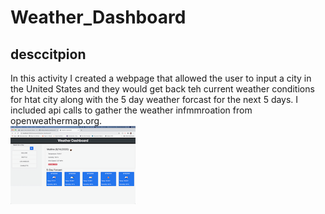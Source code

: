 # Weather_Dashboard
## desccitpion

In this activity I created a webpage that allowed the user to input a city in the United States and they would get back teh current weather conditions for htat city along with the 5 day weather forcast for the next 5 days. I included api calls to gather the weather infmmroation from openweathermap.org.
</br>
![screenshot](/assets/Image.png)

